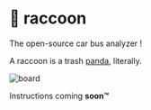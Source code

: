 # 🦝 raccoon
The open-source car bus analyzer !

A raccoon is a trash [panda](https://comma.ai/shop/products/panda), literally.

![board](https://user-images.githubusercontent.com/26976111/119512947-128cb780-bd74-11eb-8936-8a6eb49cb603.png)

Instructions coming **soon™**
